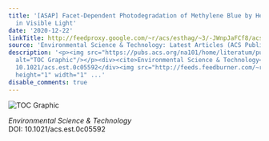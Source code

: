 ```yaml
---
title: '[ASAP] Facet-Dependent Photodegradation of Methylene Blue by Hematite Nanoplates
  in Visible Light'
date: '2020-12-22'
linkTitle: http://feedproxy.google.com/~r/acs/esthag/~3/-JWnpJaFCf8/acs.est.0c05592
source: 'Environmental Science & Technology: Latest Articles (ACS Publications)'
description: '<p><img src="https://pubs.acs.org/na101/home/literatum/publisher/achs/journals/content/esthag/0/esthag.ahead-of-print/acs.est.0c05592/20201222/images/medium/es0c05592_0005.gif"
  alt="TOC Graphic"/></p><div><cite>Environmental Science & Technology</cite></div><div>DOI:
  10.1021/acs.est.0c05592</div><img src="http://feeds.feedburner.com/~r/acs/esthag/~4/-JWnpJaFCf8"
  height="1" width="1" ...'
disable_comments: true
---
```

<p><img src="https://pubs.acs.org/na101/home/literatum/publisher/achs/journals/content/esthag/0/esthag.ahead-of-print/acs.est.0c05592/20201222/images/medium/es0c05592_0005.gif" alt="TOC Graphic"/></p><div><cite>Environmental Science & Technology</cite></div><div>DOI: 10.1021/acs.est.0c05592</div><img src="http://feeds.feedburner.com/~r/acs/esthag/~4/-JWnpJaFCf8" height="1" width="1" ...